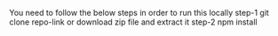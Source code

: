 You need to follow the below steps in order to run this locally
step-1 git clone repo-link or download zip file and extract it 
step-2 npm install 